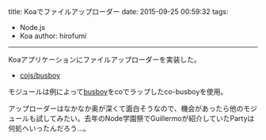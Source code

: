 title: Koaでファイルアップローダー
date: 2015-09-25 00:59:32
tags:
- Node.js
- Koa
author: hirofumi

---
Koaアプリケーションにファイルアップローダーを実装した。

-   [cojs/busboy](https://github.com/cojs/busboy)

モジュールは例によって[busboy](https://github.com/mscdex/busboy)をcoでラップしたco-busboyを使用。

アップローダーはなかなか奥が深くて面白そうなので、機会があったら他のモジュールも試してみたい。去年のNode学園祭でGuillermoが紹介していたPartyは何処へいったんだろう…。